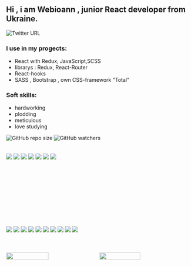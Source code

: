 ## Hi , i am Webioann , junior React developer from Ukraine.
![Twitter URL](https://img.shields.io/twitter/url?color=green&label=alexander-veles&logo=LinkedIn&url=https%3A%2F%2Fwww.linkedin.com%2Fin%2Falexander-veles%2F)
### I use in my progects:
* React with Redux, JavaScript,SCSS
* librarys :  Redux, React-Router
* React-hooks
* SASS , Bootstrap , own CSS-framework "Total"
### Soft skills:
* hardworking
* plodding
* meticulous
* love studying

![GitHub repo size](https://img.shields.io/github/repo-size/webioann/webioann?color=red&logo=GitHub)
![GitHub watchers](https://img.shields.io/github/watchers/webioann/webioann?color=red&logo=GitHub)



<div style="width: 100%; padding-top: 20px;">
    <img src="https://img.shields.io/badge/react-%2320232a.svg?style=for-the-badge&logo=react&logoColor=white"/>
    <img src="https://img.shields.io/badge/javascript-%23323330.svg?style=for-the-badge&logo=javascript&logoColor=%23F7DF1E"/>
    <img src="https://img.shields.io/badge/redux-%23593d88.svg?style=for-the-badge&logo=redux&logoColor=white"/>
    <img src="https://img.shields.io/badge/SASS-hotpink.svg?style=for-the-badge&logo=SASS&logoColor=white"/>
    <img src="https://img.shields.io/badge/webpack-%238DD6F9.svg?style=for-the-badge&logo=webpack&logoColor=black"/>
    <img src="https://img.shields.io/badge/git-%23F05033.svg?style=for-the-badge&logo=git&logoColor=white"/>
    <img src="https://img.shields.io/badge/github-%23121011.svg?style=for-the-badge&logo=github&logoColor=white"/>

<div/>

<div class="cc" style="width: 100%; padding-top: 150px; line-height: 5rem">
    <img  src="https://img.shields.io/badge/html5-%23E34F26.svg?style=for-the-badge&logo=html5&logoColor=white"/>
    <img  src="https://img.shields.io/badge/css3-%231572B6.svg?style=for-the-badge&logo=css3&logoColor=white"/>
    <img  src="https://img.shields.io/badge/adobephotoshop-%2331A8FF.svg?style=for-the-badge&logo=adobephotoshop&logoColor=white"/>
    <img  src="https://img.shields.io/badge/yarn-%232C8EBB.svg?style=for-the-badge&logo=yarn&logoColor=white"/>
    <img  src="https://img.shields.io/badge/NPM-%23000000.svg?style=for-the-badge&logo=npm&logoColor=white"/>
    <img  src="https://img.shields.io/badge/GULP-%23CF4647.svg?style=for-the-badge&logo=gulp&logoColor=white"/>
    <img  src="https://img.shields.io/badge/bootstrap-%23563D7C.svg?style=for-the-badge&logo=bootstrap&logoColor=white"/>
    <img  src="https://img.shields.io/badge/markdown-%23000000.svg?style=for-the-badge&logo=markdown&logoColor=white"/>
    <img  src="https://img.shields.io/badge/Viber-8B66A9?style=for-the-badge&logo=viber&logoColor=white"/>
    <img  src="https://img.shields.io/badge/Gmail-D14836?style=for-the-badge&logo=gmail&logoColor=white"/>
<div/>
<div style="display: flex; width: 100%; padding-top: 20px;">
    <img align="left" width="47.8%" src="https://github-readme-stats.vercel.app/api?username=webioann&show_icons=true&theme=github_dark"/>
    <img align="left"  width="47%" style="margin-left: 10px;" src="https://github-readme-stats.vercel.app/api/top-langs/?username=webioann&layout=compact&theme=github_dark"/>
<div/>




<!-- ![react](/assets/react.jpg)
![js](/assets/js.jpg)
![redux](/assets/redux.jpg)
![sass](/assets/sass.jpg)
![git](/assets/git.jpg)
![github](/assets/github.jpg)
![webpack](/assets/webpack.jpg)
![bootstrap](/assets/bootstrap.jpg)
![html](/assets/html.jpg)
![css](/assets/css.jpg)
![markdown](/assets/markdown.jpg) -->






